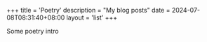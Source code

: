 +++
title = 'Poetry'
description = "My blog posts"
date = 2024-07-08T08:31:40+08:00
layout = 'list'
+++

Some poetry intro